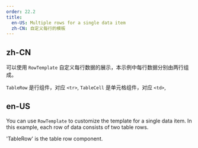 ```yaml
---
order: 22.2
title:
  en-US: Multiple rows for a single data item
  zh-CN: 自定义每行的模板
---
```


## zh-CN

可以使用 `RowTemplate` 自定义每行数据的展示，本示例中每行数据分别由两行组成。

`TableRow` 是行组件，对应 `<tr>`, `TableCell` 是单元格组件，对应 `<td>`, 

## en-US

You can use `RowTemplate` to customize the template for a single data item. In this example, each row of data consists of two table rows.

'TableRow' is the table row component.